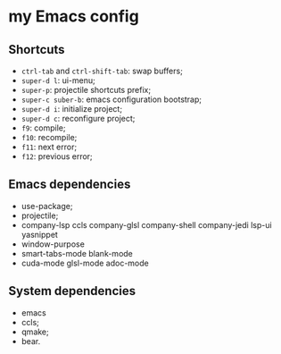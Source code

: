 # my Emacs config

## Shortcuts

* `ctrl-tab` and `ctrl-shift-tab`: swap buffers;
* `super-d l`: ui-menu;
* `super-p`: projectile shortcuts prefix;
* `super-c suber-b`: emacs configuration bootstrap;
* `super-d i`: initialize project;
* `super-d c`: reconfigure project;
* `f9`: compile;
* `f10`: recompile;
* `f11`: next error;
* `f12`: previous error;

## Emacs dependencies

* use-package;
* projectile;
* company-lsp ccls company-glsl company-shell company-jedi lsp-ui yasnippet
* window-purpose
* smart-tabs-mode blank-mode
* cuda-mode glsl-mode adoc-mode

## System dependencies

* emacs
* ccls;
* qmake;
* bear.
